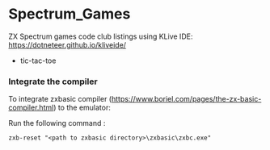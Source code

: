 # Spectrum_Games
ZX Spectrum games code club listings using KLive IDE: https://dotneteer.github.io/kliveide/

- tic-tac-toe

### Integrate the compiler
To integrate zxbasic compiler (https://www.boriel.com/pages/the-zx-basic-compiler.html) to the emulator:

Run the following command :

`zxb-reset "<path to zxbasic directory>\zxbasic\zxbc.exe"`